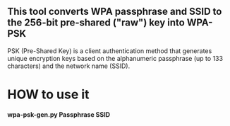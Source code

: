 ## This tool converts WPA passphrase and SSID to the 256-bit pre-shared ("raw") key into WPA-PSK

PSK (Pre-Shared Key) is a client authentication method that generates unique encryption keys based on the alphanumeric passphrase (up to 133 characters) and the network name (SSID).

# HOW to use it

#### wpa-psk-gen.py Passphrase SSID
